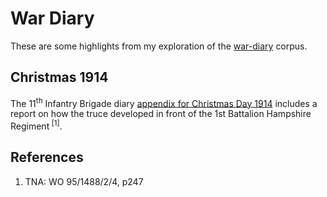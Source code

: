 # War Diary

These are some highlights from my exploration of the [war-diary](https://knoxa.github.io/war-diary/) corpus.

## Christmas 1914

The 11<sup>th</sup> Infantry Brigade diary [appendix for Christmas Day 1914](https://knoxa.github.io/war-diary/11-Bde/1914/1914-12-Appendix112.xhtml#xmastruce) includes a report on how the
truce developed in front of the 1st Battalion Hampshire Regiment<sup> [1]</sup>. 

## References

1. TNA: WO 95/1488/2/4, p247